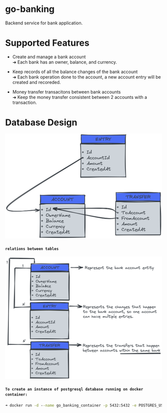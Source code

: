 # go-banking
Backend service for bank application.

# Supported Features 
- Create and manage a bank account
    <br>➜ Each bank has an owner, balance, and currency.

- Keep records of all the balance changes of the bank account
    <br>➜ Each bank operation done to the account, a new account entry will be created and recoreded.

- Money transfer transacitons between bank accounts
    <br>➜ Keep the money transfer consistent between 2 accounts with a transaction.

# Database Design

![tables](./account_db_design.png)

#### `relations between tables`
![tables](./Db_relations.png)

#### `To create an instance of postgresql database running on docker container:`
```cmd
➜ docker run -d --name go_banking_container -p 5432:5432 -e POSTGRES_USER=go_banking_username -e POSTGRES_PASSWORD=go_banking_password -e POSTGRES_DB=go_banking_db 6a35e2c987a6
```










